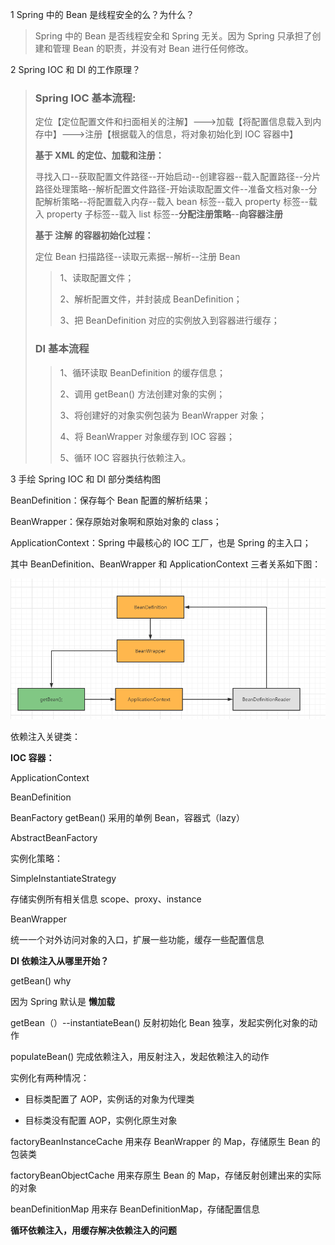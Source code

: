 1 Spring 中的 Bean 是线程安全的么？为什么？

> Spring 中的 Bean 是否线程安全和 Spring 无关。因为 Spring 只承担了创建和管理 Bean 的职责，并没有对 Bean 进行任何修改。

2 Spring IOC 和 DI 的工作原理？

> ### Spring IOC 基本流程:
> 
> 定位【定位配置文件和扫面相关的注解】--->加载【将配置信息载入到内存中】--->注册【根据载入的信息，将对象初始化到 IOC 容器中】
> 
> **基于 XML 的定位、加载和注册：**
> 
> 寻找入口--获取配置文件路径--开始启动--创建容器--载入配置路径--分片路径处理策略--解析配置文件路径-开始读取配置文件--准备文档对象--分配解析策略--将配置载入内存--载入 bean 标签--载入 property 标签--载入 property 子标签--载入 list 标签--**分配注册策略**--**向容器注册**
>
> **基于 注解 的容器初始化过程：**
> 
> 定位 Bean 扫描路径--读取元素据--解析--注册 Bean
> 
>> 1、读取配置文件；
>> 
>> 2、解析配置文件，并封装成 BeanDefinition；
>>
>> 3、把 BeanDefinition 对应的实例放入到容器进行缓存；
> 
> ### DI 基本流程
> 
>> 1、循环读取 BeanDefinition 的缓存信息；
>> 
>> 2、调用 getBean() 方法创建对象的实例；
>> 
>> 3、将创建好的对象实例包装为 BeanWrapper 对象；
>> 
>> 4、将 BeanWrapper 对象缓存到 IOC 容器；
>> 
>> 5、循环 IOC 容器执行依赖注入。

3 手绘 Spring IOC 和 DI 部分类结构图

BeanDefinition：保存每个 Bean 配置的解析结果；

BeanWrapper：保存原始对象啊和原始对象的 class；

ApplicationContext：Spring 中最核心的 IOC 工厂，也是 Spring 的主入口；

其中 BeanDefinition、BeanWrapper 和 ApplicationContext 三者关系如下图：

![img_1.png](img_1.png)

依赖注入关键类：

**IOC 容器：**

ApplicationContext

BeanDefinition

BeanFactory  getBean() 采用的单例 Bean，容器式（lazy）

AbstractBeanFactory

实例化策略：

SimpleInstantiateStrategy

存储实例所有相关信息 scope、proxy、instance

BeanWrapper

统一一个对外访问对象的入口，扩展一些功能，缓存一些配置信息

**DI 依赖注入从哪里开始？**

getBean() why

因为 Spring 默认是 **懒加载** 

getBean（）--instantiateBean() 反射初始化 Bean 独享，发起实例化对象的动作

populateBean() 完成依赖注入，用反射注入，发起依赖注入的动作

实例化有两种情况：

- 目标类配置了 AOP，实例话的对象为代理类

- 目标类没有配置 AOP，实例化原生对象

factoryBeanInstanceCache 用来存 BeanWrapper 的 Map，存储原生 Bean 的包装类

factoryBeanObjectCache 用来存原生 Bean 的 Map，存储反射创建出来的实际的对象

beanDefinitionMap 用来存 BeanDefinitionMap，存储配置信息

**循环依赖注入，用缓存解决依赖注入的问题**
